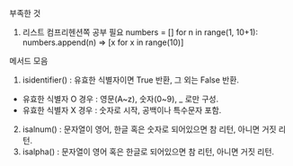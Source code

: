 부족한 것

1. 리스트 컴프리헨션쪽 공부 필요
numbers = []
for n in range(1, 10+1):
    numbers.append(n)
=> [x for x in range(10)]


메서드 모음
1. isidentifier() : 유효한 식별자이면 True 반환, 그 외는 False 반환.
- 유효한 식별자 O 경우 : 영문(A~z), 숫자(0~9), _ 로만 구성.
- 유효한 식별자 X 경우 : 숫자로 시작, 공백이나 특수문자 포함.

2. isalnum() : 문자열이 영어, 한글 혹은 숫자로 되어있으면 참 리턴, 아니면 거짓 리턴.
3. isalpha() : 문자열이 영어 혹은 한글로 되어있으면 참 리턴, 아니면 거짓 리턴.
